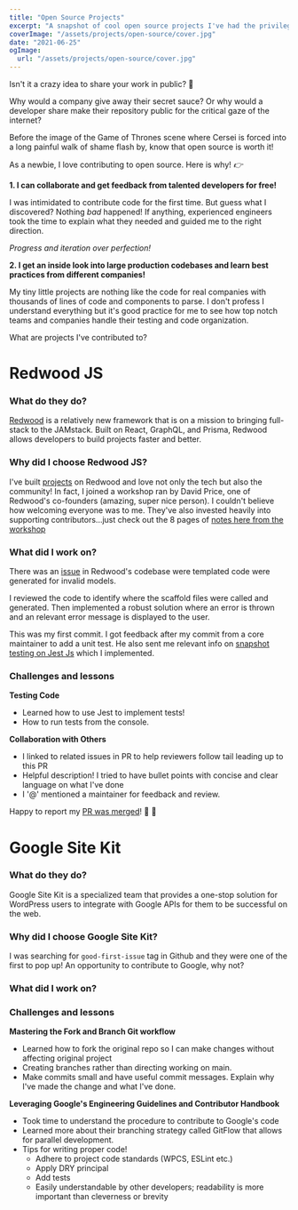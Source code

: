 ```yaml
---
title: "Open Source Projects"
excerpt: "A snapshot of cool open source projects I've had the privilege of contributing to!"
coverImage: "/assets/projects/open-source/cover.jpg"
date: "2021-06-25"
ogImage:
  url: "/assets/projects/open-source/cover.jpg"
---
```


Isn't it a crazy idea to share your work in public? 🤯

Why would a company give away their secret sauce? Or why would a developer share make their repository public for the critical gaze of the internet? 

Before the image of the Game of Thrones scene where Cersei is forced into a long painful walk of shame flash by, know that open source is worth it!

As a newbie, I love contributing to open source. Here is why! *👉* 

**1. I can collaborate and get feedback from talented developers for free!**

I was intimidated to contribute code for the first time. But guess what I discovered? Nothing *bad* happened! If anything, experienced engineers took the time to explain what they needed and guided me to the right direction. 

*Progress and iteration over perfection!*

**2. I get an inside look into large production codebases and learn best practices from different companies!**

My tiny little projects are nothing like the code for real companies with thousands of lines of code and components to parse. I don't profess I understand everything but it's good practice for me to see how top notch teams and companies handle their testing and code organization.


What are projects I've contributed to?

# Redwood JS

### What do they do?
[Redwood](https://redwoodjs.com/) is a relatively new framework that is on a mission to bringing full-stack to the JAMstack. Built on React, GraphQL, and Prisma, Redwood allows developers to build projects faster and better.

### Why did I choose Redwood JS?
I've built [projects](sheet-menu.md) on Redwood and love not only the tech but also the community! In fact, I joined a workshop ran by David Price, one of Redwood's co-founders (amazing, super nice person). I couldn't believe how welcoming everyone was to me. They've also invested heavily into supporting contributors...just check out the 8 pages of [notes here from the workshop](https://docs.google.com/document/d/16tMBiCMNZUrpGI_vQFvD6Cne8sKihGs0f1JraXfTIbg/edit?usp=sharing)

### What did I work on?
There was an [issue](https://github.com/redwoodjs/redwood/issues/1482) in Redwood's codebase were templated code were generated for invalid models. 

I reviewed the code to identify where the scaffold files were called and generated. Then implemented a robust solution where an error is thrown and an relevant error message is displayed to the user. 

This was my first commit. I got feedback after my commit from a core maintainer to add a unit test. He also sent me relevant info on [snapshot testing on Jest Js](https://jestjs.io/docs/snapshot-testing) which I implemented. 

### Challenges and lessons
**Testing Code**
- Learned how to use Jest to implement tests! 
- How to run tests from the console.
  
**Collaboration with Others**
- I linked to related issues in PR to help reviewers follow tail leading up to this PR
- Helpful description! I tried to have bullet points with concise and clear language on what I've done
- I '@' mentioned a maintainer for feedback and review. 

Happy to report my [PR was merged](https://github.com/redwoodjs/redwood/pull/2829)! 🎉 🎉

# Google Site Kit

### What do they do?

Google Site Kit is a specialized team that provides a one-stop solution for WordPress users to integrate with Google APIs for them to be successful on the web.

### Why did I choose Google Site Kit?

I was searching for `good-first-issue` tag in Github and they were one of the first to pop up! An opportunity to contribute to Google, why not?

### What did I work on?

### Challenges and lessons

**Mastering the Fork and Branch Git workflow**

- Learned how to fork the original repo so I can make changes without affecting original project
- Creating branches rather than directing working on main.
- Make commits small and have useful commit messages. Explain why I've made the change and what I've done.

**Leveraging Google's Engineering Guidelines and Contributor Handbook**

- Took time to understand the procedure to contribute to Google's code
- Learned more about their branching strategy called GitFlow that allows for parallel development.
- Tips for writing proper code! 
  - Adhere to project code standards (WPCS, ESLint etc.)
  - Apply DRY principal
  - Add tests
  - Easily understandable by other developers; readability is more important than cleverness or brevity



